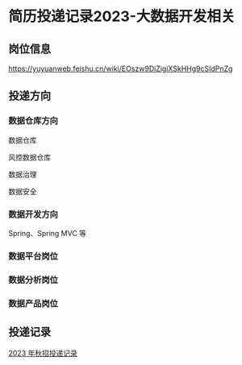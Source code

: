 # 简历投递记录2023-大数据开发相关


## 岗位信息

https://yuyuanweb.feishu.cn/wiki/EOszw9DiZigiXSkHHg9cSIdPnZg

## 投递方向


### 数据仓库方向

数据仓库

风控数据仓库

数据治理

数据安全


### 数据开发方向

Spring、Spring MVC 等

### 数据平台岗位


### 数据分析岗位


### 数据产品岗位




## 投递记录

[2023 年秋招投递记录](https://docs.qq.com/sheet/DWUxjRklMenZxVG5q?tab=BB08J2)